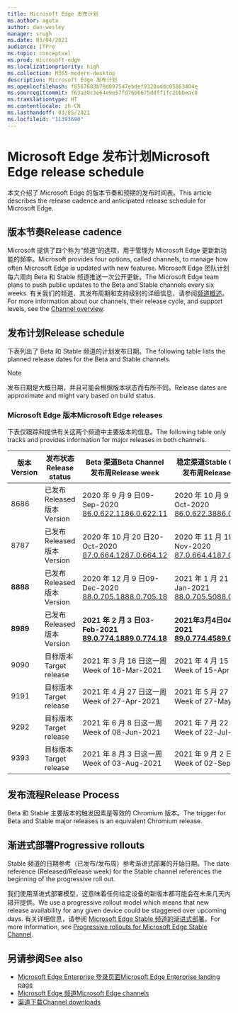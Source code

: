 ```yaml
---
title: Microsoft Edge 发布计划
ms.author: aguta
author: dan-wesley
manager: srugh
ms.date: 03/04/2021
audience: ITPro
ms.topic: conceptual
ms.prod: microsoft-edge
ms.localizationpriority: high
ms.collection: M365-modern-desktop
description: Microsoft Edge 发布计划
ms.openlocfilehash: f6567683b78d097547ebdef9320addc05863404e
ms.sourcegitcommit: f63a30c3e64e9e57fd76b6675ddff1fc2bbbeac8
ms.translationtype: HT
ms.contentlocale: zh-CN
ms.lasthandoff: 03/05/2021
ms.locfileid: "11393690"
---
```

# <a name="microsoft-edge-release-schedule"></a><span data-ttu-id="09d2e-103">Microsoft Edge 发布计划</span><span class="sxs-lookup"><span data-stu-id="09d2e-103">Microsoft Edge release schedule</span></span>

<span data-ttu-id="09d2e-104">本文介绍了 Microsoft Edge 的版本节奏和预期的发布时间表。</span><span class="sxs-lookup"><span data-stu-id="09d2e-104">This article describes the release cadence and anticipated release schedule for Microsoft Edge.</span></span>

## <a name="release-cadence"></a><span data-ttu-id="09d2e-105">版本节奏</span><span class="sxs-lookup"><span data-stu-id="09d2e-105">Release cadence</span></span>

<span data-ttu-id="09d2e-106">Microsoft 提供了四个称为“频道”的选项，用于管理为 Microsoft Edge 更新新功能的频率。</span><span class="sxs-lookup"><span data-stu-id="09d2e-106">Microsoft provides four options, called channels, to manage how often Microsoft Edge is updated with new features.</span></span> <span data-ttu-id="09d2e-107">Microsoft Edge 团队计划每六周向 Beta 和 Stable 频道推送一次公开更新。</span><span class="sxs-lookup"><span data-stu-id="09d2e-107">The Microsoft Edge team plans to push public updates to the Beta and Stable channels every six weeks.</span></span> <span data-ttu-id="09d2e-108">有关我们的频道、其发布周期和支持级别的详细信息，请参阅[频道概述](https://docs.microsoft.com/DeployEdge/microsoft-edge-channels#channel-overview)。</span><span class="sxs-lookup"><span data-stu-id="09d2e-108">For more information about our channels, their release cycle, and support levels, see the [Channel overview](https://docs.microsoft.com/DeployEdge/microsoft-edge-channels#channel-overview).</span></span>

## <a name="release-schedule"></a><span data-ttu-id="09d2e-109">发布计划</span><span class="sxs-lookup"><span data-stu-id="09d2e-109">Release schedule</span></span>

<span data-ttu-id="09d2e-110">下表列出了 Beta 和 Stable 频道的计划发布日期。</span><span class="sxs-lookup"><span data-stu-id="09d2e-110">The following table lists the planned release dates for the Beta and Stable channels.</span></span>

> [!NOTE]
> <span data-ttu-id="09d2e-111">发布日期是大概日期，并且可能会根据版本状态而有所不同。</span><span class="sxs-lookup"><span data-stu-id="09d2e-111">Release dates are approximate and might vary based on build status.</span></span>

### <a name="microsoft-edge-releases"></a><span data-ttu-id="09d2e-112">Microsoft Edge 版本</span><span class="sxs-lookup"><span data-stu-id="09d2e-112">Microsoft Edge releases</span></span>

<span data-ttu-id="09d2e-113">下表仅跟踪和提供有关这两个频道中主要版本的信息。</span><span class="sxs-lookup"><span data-stu-id="09d2e-113">The following table only tracks and provides information for major releases in both channels.</span></span>

| <span data-ttu-id="09d2e-114">版本</span><span class="sxs-lookup"><span data-stu-id="09d2e-114">Version</span></span> | <span data-ttu-id="09d2e-115">发布状态</span><span class="sxs-lookup"><span data-stu-id="09d2e-115">Release status</span></span> | <span data-ttu-id="09d2e-116">Beta 渠道</span><span class="sxs-lookup"><span data-stu-id="09d2e-116">Beta Channel</span></span><br><span data-ttu-id="09d2e-117">发布周</span><span class="sxs-lookup"><span data-stu-id="09d2e-117">Release week</span></span> | <span data-ttu-id="09d2e-118">稳定渠道</span><span class="sxs-lookup"><span data-stu-id="09d2e-118">Stable Channel</span></span><br><span data-ttu-id="09d2e-119">发布周</span><span class="sxs-lookup"><span data-stu-id="09d2e-119">Release week</span></span> |
|---------|-----|------|--------|
| <span data-ttu-id="09d2e-120">86</span><span class="sxs-lookup"><span data-stu-id="09d2e-120">86</span></span> | <span data-ttu-id="09d2e-121">已发布</span><span class="sxs-lookup"><span data-stu-id="09d2e-121">Released</span></span><br><span data-ttu-id="09d2e-122">版本</span><span class="sxs-lookup"><span data-stu-id="09d2e-122">Version</span></span> | <span data-ttu-id="09d2e-123">2020 年 9 月 9 日</span><span class="sxs-lookup"><span data-stu-id="09d2e-123">09-Sep-2020</span></span><br>[<span data-ttu-id="09d2e-124">86.0.622.11</span><span class="sxs-lookup"><span data-stu-id="09d2e-124">86.0.622.11</span></span>](https://docs.microsoft.com/deployedge/microsoft-edge-relnote-archive-beta-channel#version-86062211-september-9) | <span data-ttu-id="09d2e-125">2020 年 10 月 9 日</span><span class="sxs-lookup"><span data-stu-id="09d2e-125">09-Oct-2020</span></span><br>[<span data-ttu-id="09d2e-126">86.0.622.38</span><span class="sxs-lookup"><span data-stu-id="09d2e-126">86.0.622.38</span></span>](https://docs.microsoft.com/deployedge/microsoft-edge-relnote-stable-channel#version-86062238-october-9) |
| <span data-ttu-id="09d2e-127">87</span><span class="sxs-lookup"><span data-stu-id="09d2e-127">87</span></span> | <span data-ttu-id="09d2e-128">已发布</span><span class="sxs-lookup"><span data-stu-id="09d2e-128">Released</span></span><br><span data-ttu-id="09d2e-129">版本</span><span class="sxs-lookup"><span data-stu-id="09d2e-129">Version</span></span> | <span data-ttu-id="09d2e-130">2020 年 10 月 20 日</span><span class="sxs-lookup"><span data-stu-id="09d2e-130">20-Oct-2020</span></span><br>[<span data-ttu-id="09d2e-131">87.0.664.12</span><span class="sxs-lookup"><span data-stu-id="09d2e-131">87.0.664.12</span></span>](https://docs.microsoft.com/deployedge/microsoft-edge-relnote-beta-channel#version-87066412-october-20) | <span data-ttu-id="09d2e-132">2020 年 11 月 19 日</span><span class="sxs-lookup"><span data-stu-id="09d2e-132">19-Nov-2020</span></span><br>[<span data-ttu-id="09d2e-133">87.0.664.41</span><span class="sxs-lookup"><span data-stu-id="09d2e-133">87.0.664.41</span></span>](https://docs.microsoft.com/deployedge/microsoft-edge-relnote-stable-channel#version-87066441-november-19) |
| **<span data-ttu-id="09d2e-134">88</span><span class="sxs-lookup"><span data-stu-id="09d2e-134">88</span></span>** | <span data-ttu-id="09d2e-135">已发布</span><span class="sxs-lookup"><span data-stu-id="09d2e-135">Released</span></span><br><span data-ttu-id="09d2e-136">版本</span><span class="sxs-lookup"><span data-stu-id="09d2e-136">Version</span></span> | <span data-ttu-id="09d2e-137">2020 年 12 月 9 日</span><span class="sxs-lookup"><span data-stu-id="09d2e-137">09-Dec-2020</span></span><br>[<span data-ttu-id="09d2e-138">88.0.705.18</span><span class="sxs-lookup"><span data-stu-id="09d2e-138">88.0.705.18</span></span>](https://docs.microsoft.com/deployedge/microsoft-edge-relnote-beta-channel#version-88070518-december-9) | <span data-ttu-id="09d2e-139">2021 年 1 月 21 日</span><span class="sxs-lookup"><span data-stu-id="09d2e-139">21-Jan-2021</span></span><br>[<span data-ttu-id="09d2e-140">88.0.705.50</span><span class="sxs-lookup"><span data-stu-id="09d2e-140">88.0.705.50</span></span>](https://docs.microsoft.com/deployedge/microsoft-edge-relnote-stable-channel#version-88070550-january-21)|
| **<span data-ttu-id="09d2e-141">89</span><span class="sxs-lookup"><span data-stu-id="09d2e-141">89</span></span>** | <span data-ttu-id="09d2e-142">已发布</span><span class="sxs-lookup"><span data-stu-id="09d2e-142">Released</span></span><br><span data-ttu-id="09d2e-143">版本</span><span class="sxs-lookup"><span data-stu-id="09d2e-143">Version</span></span> | **<span data-ttu-id="09d2e-144">2021 年 2 月 3 日</span><span class="sxs-lookup"><span data-stu-id="09d2e-144">03-Feb-2021</span></span>**<br>**[<span data-ttu-id="09d2e-145">89.0.774.18</span><span class="sxs-lookup"><span data-stu-id="09d2e-145">89.0.774.18</span></span>](https://docs.microsoft.com/deployedge/microsoft-edge-relnote-beta-channel#version-89077418-february-3)** | **<span data-ttu-id="09d2e-146">2021年3月4日</span><span class="sxs-lookup"><span data-stu-id="09d2e-146">04-Mar-2021</span></span>**<br>**[<span data-ttu-id="09d2e-147">89.0.774.45</span><span class="sxs-lookup"><span data-stu-id="09d2e-147">89.0.774.45</span></span>](https://docs.microsoft.com/deployedge/microsoft-edge-relnote-stable-channel#version-89077445-march-21)** |
| <span data-ttu-id="09d2e-148">90</span><span class="sxs-lookup"><span data-stu-id="09d2e-148">90</span></span> | <span data-ttu-id="09d2e-149">目标版本</span><span class="sxs-lookup"><span data-stu-id="09d2e-149">Target release</span></span> | <span data-ttu-id="09d2e-150">2021 年 3 月 16 日这一周</span><span class="sxs-lookup"><span data-stu-id="09d2e-150">Week of 16-Mar-2021</span></span> | <span data-ttu-id="09d2e-151">2021 年 4 月 15 日这一周</span><span class="sxs-lookup"><span data-stu-id="09d2e-151">Week of 15-Apr-2021</span></span> |
| <span data-ttu-id="09d2e-152">91</span><span class="sxs-lookup"><span data-stu-id="09d2e-152">91</span></span> | <span data-ttu-id="09d2e-153">目标版本</span><span class="sxs-lookup"><span data-stu-id="09d2e-153">Target release</span></span> | <span data-ttu-id="09d2e-154">2021 年 4 月 27 日这一周</span><span class="sxs-lookup"><span data-stu-id="09d2e-154">Week of 27-Apr-2021</span></span> | <span data-ttu-id="09d2e-155">2021 年 5 月 27 日这一周</span><span class="sxs-lookup"><span data-stu-id="09d2e-155">Week of 27-May-2021</span></span> |
| <span data-ttu-id="09d2e-156">92</span><span class="sxs-lookup"><span data-stu-id="09d2e-156">92</span></span> | <span data-ttu-id="09d2e-157">目标版本</span><span class="sxs-lookup"><span data-stu-id="09d2e-157">Target release</span></span> | <span data-ttu-id="09d2e-158">2021 年 6 月 8 日这一周</span><span class="sxs-lookup"><span data-stu-id="09d2e-158">Week of 08-Jun-2021</span></span> | <span data-ttu-id="09d2e-159">2021 年 7 月 22 日这一周</span><span class="sxs-lookup"><span data-stu-id="09d2e-159">Week of 22-Jul-2021</span></span> |
| <span data-ttu-id="09d2e-160">93</span><span class="sxs-lookup"><span data-stu-id="09d2e-160">93</span></span> | <span data-ttu-id="09d2e-161">目标版本</span><span class="sxs-lookup"><span data-stu-id="09d2e-161">Target release</span></span> | <span data-ttu-id="09d2e-162">2021 年 8 月 3 日这一周</span><span class="sxs-lookup"><span data-stu-id="09d2e-162">Week of 03-Aug-2021</span></span> | <span data-ttu-id="09d2e-163">2021 年 9 月 2 日这一周</span><span class="sxs-lookup"><span data-stu-id="09d2e-163">Week of 02-Sep-2021</span></span> |

## <a name="release-process"></a><span data-ttu-id="09d2e-164">发布流程</span><span class="sxs-lookup"><span data-stu-id="09d2e-164">Release Process</span></span>

<span data-ttu-id="09d2e-165">Beta 和 Stable 主要版本的触发因素是等效的 Chromium 版本。</span><span class="sxs-lookup"><span data-stu-id="09d2e-165">The trigger for Beta and Stable major releases is an equivalent Chromium release.</span></span>

## <a name="progressive-rollouts"></a><span data-ttu-id="09d2e-166">渐进式部署</span><span class="sxs-lookup"><span data-stu-id="09d2e-166">Progressive rollouts</span></span>

<span data-ttu-id="09d2e-167">Stable 频道的日期参考（已发布/发布周）参考渐进式部署的开始日期。</span><span class="sxs-lookup"><span data-stu-id="09d2e-167">The date reference (Released/Release week) for the Stable channel references the beginning of the progressive roll out.</span></span>

<span data-ttu-id="09d2e-168">我们使用渐进式部署模型，这意味着任何给定设备的新版本都可能会在未来几天内错开提供。</span><span class="sxs-lookup"><span data-stu-id="09d2e-168">We use a progressive rollout model which means that new release availability for any given device could be staggered over upcoming days.</span></span> <span data-ttu-id="09d2e-169">有关详细信息，请参阅 [Microsoft Edge Stable 频道的渐进式部署](microsoft-edge-update-progressive-rollout.md)。</span><span class="sxs-lookup"><span data-stu-id="09d2e-169">For more information, see [Progressive rollouts for Microsoft Edge Stable Channel](microsoft-edge-update-progressive-rollout.md).</span></span>

## <a name="see-also"></a><span data-ttu-id="09d2e-170">另请参阅</span><span class="sxs-lookup"><span data-stu-id="09d2e-170">See also</span></span>

- [<span data-ttu-id="09d2e-171">Microsoft Edge Enterprise 登录页面</span><span class="sxs-lookup"><span data-stu-id="09d2e-171">Microsoft Edge Enterprise landing page</span></span>](https://aka.ms/EdgeEnterprise)
- [<span data-ttu-id="09d2e-172">Microsoft Edge 频道</span><span class="sxs-lookup"><span data-stu-id="09d2e-172">Microsoft Edge channels</span></span>](microsoft-edge-channels.md)
- [<span data-ttu-id="09d2e-173">渠道下载</span><span class="sxs-lookup"><span data-stu-id="09d2e-173">Channel downloads</span></span>](https://www.microsoft.com/edge/business/download)